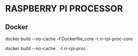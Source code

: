 <h1>
    RASPBERRY PI PROCESSOR
</h1>

## Docker
docker build --no-cache -f Dockerfile_core -t rr-rpi-proc-core

docker build --no-cache . -t rr-rpi-proc